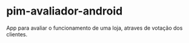 # pim-avaliador-android
App para avaliar o funcionamento de uma loja, atraves de votação dos clientes.

